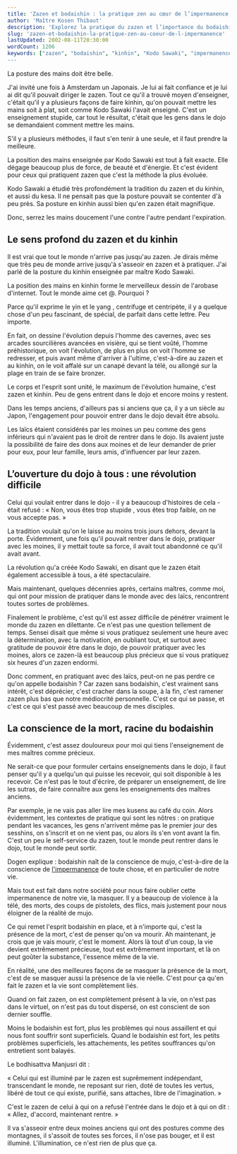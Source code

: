 ```yaml
---
title: 'Zazen et bodaishin : la pratique zen au cœur de l’impermanence'
author: 'Maître Kosen Thibaut'
description: 'Explorez la pratique du zazen et l’importance du bodaishin, le cœur de la conscience de l’impermanence dans la vie et la méditation zen.'
slug: 'zazen-et-bodaishin-la-pratique-zen-au-coeur-de-l-impermanence'
lastUpdated: 2002-08-11T20:30:00
wordCount: 1206
keywords: ["zazen", "bodaishin", "kinhin", "Kodo Sawaki", "impermanence", "mujo", "dojo", "zen et méditation", "bodhisattva", Manjusri", "conscience de la mort"]
---
```


<!-- Correction orthographique par Antidote -->

La posture des mains doit être belle.

J'ai invité une fois à Amsterdam un Japonais. Je lui ai fait confiance et je lui ai dit qu'il pouvait diriger le zazen. Tout ce qu'il a trouvé moyen d'enseigner, c'était qu'il y a plusieurs façons de faire kinhin, qu'on pouvait mettre les mains soit à plat, soit comme Kodo Sawaki l'avait enseigné. C'est un enseignement stupide, car tout le résultat, c'était que les gens dans le dojo se demandaient comment mettre les mains.

S'il y a plusieurs méthodes, il faut s'en tenir à une seule, et il faut prendre la meilleure.

La position des mains enseignée par Kodo Sawaki est tout à fait exacte.
Elle dégage beaucoup plus de force, de beauté et d'énergie. Et c'est évident pour ceux qui pratiquent zazen que c'est la méthode la plus évoluée.

Kodo Sawaki a étudié très profondément la tradition du zazen et du kinhin, et aussi du kesa. Il ne pensait pas que la posture pouvait se contenter d'à peu près. Sa posture en kinhin aussi bien qu'en zazen était magnifique.

Donc, serrez les mains doucement l'une contre l'autre pendant l'expiration.

## Le sens profond du zazen et du kinhin

Il est vrai que tout le monde n'arrive pas jusqu'au zazen. Je dirais même que très peu de monde arrive jusqu'à s'asseoir en zazen et à pratiquer. J'ai parlé de la posture du kinhin enseignée par maître Kodo Sawaki.

La position des mains en kinhin forme le merveilleux dessin de l'arobase d'internet. Tout le monde aime cet @. Pourquoi&nbsp;?

Parce qu'il exprime le yin et le yang , centrifuge et centripète, il y a quelque chose d'un peu fascinant, de spécial, de parfait dans cette lettre. Peu importe.

En fait, on dessine l'évolution depuis l'homme des cavernes, avec ses arcades sourcilières avancées en visière, qui se tient voûté, l'homme préhistorique, on voit l'évolution, de plus en plus on voit l'homme se redresser, et puis avant même d'arriver à l'ultime, c'est-à-dire au zazen et au kinhin, on le voit affalé sur un canapé devant la télé, ou allongé sur la plage en train de se faire bronzer.

Le corps et l'esprit sont unité, le maximum de l'évolution humaine, c'est zazen et kinhin. Peu de gens entrent dans le dojo et encore moins y restent.

Dans les temps anciens, d'ailleurs pas si anciens que ça, il y a un siècle au Japon, l'engagement pour pouvoir entrer dans le dojo devait être absolu.

Les laïcs étaient considérés par les moines un peu comme des gens inférieurs qui n'avaient pas le droit de rentrer dans le dojo. Ils avaient juste la possibilité de faire des dons aux moines et de leur demander de prier pour eux, pour leur famille, leurs amis, d'influencer par leur zazen.

## L’ouverture du dojo à tous&nbsp;: une révolution difficile

Celui qui voulait entrer dans le dojo - il y a beaucoup d'histoires de cela - était refusé&nbsp;: « Non, vous êtes trop stupide , vous êtes trop faible, on ne vous accepte pas. »

La tradition voulait qu'on le laisse au moins trois jours dehors, devant la porte. Évidemment, une fois qu'il pouvait rentrer dans le dojo, pratiquer avec les moines, il y mettait toute sa force, il avait tout abandonné ce qu'il avait avant.

La révolution qu'a créée Kodo Sawaki, en disant que le zazen était également accessible à tous, a été spectaculaire.

Mais maintenant, quelques décennies après, certains maîtres, comme moi, qui ont pour mission de pratiquer dans le monde avec des laïcs, rencontrent toutes sortes de problèmes.

Finalement le problème, c'est qu'il est assez difficile de pénétrer vraiment le monde du zazen en dilettante. Ce n'est pas une question tellement de temps. Sensei disait que même si vous pratiquez seulement une heure avec la détermination, avec la motivation, en oubliant tout, et surtout avec gratitude de pouvoir être dans le dojo, de pouvoir pratiquer avec les moines, alors ce zazen-là est beaucoup plus précieux que si vous pratiquez six heures d'un zazen endormi.

Donc comment, en pratiquant avec des laïcs, peut-on ne pas perdre ce qu'on appelle bodaishin&nbsp;? Car zazen sans bodaishin, c'est vraiment sans intérêt, c'est déprécier, c'est cracher dans la soupe, à la fin, c'est ramener zazen plus bas que notre médiocrité personnelle. C'est ce qui se passe, et c'est ce qui s'est passé avec beaucoup de mes disciples.

## La conscience de la mort, racine du bodaishin

Évidemment, c'est assez douloureux pour moi qui tiens l'enseignement de mes maîtres comme précieux.

Ne serait-ce que pour formuler certains enseignements dans le dojo, il faut penser qu'il y a quelqu'un qui puisse les recevoir, qui soit disponible à les recevoir. Ce n'est pas le tout d'écrire, de préparer un enseignement, de lire les sutras, de faire connaître aux gens les enseignements des maîtres anciens.

Par exemple, je ne vais pas aller lire mes kusens au café du coin. Alors évidemment, les contextes de pratique qui sont les nôtres&nbsp;: on pratique pendant les vacances, les gens n'arrivent même pas le premier jour des sesshins, on s'inscrit et on ne vient pas, ou alors ils s'en vont avant la fin. C'est un peu le self-service du zazen, tout le monde peut rentrer dans le dojo, tout le monde peut sortir.

Dogen explique&nbsp;: bodaishin naît de la conscience de mujo, c'est-à-dire de la conscience de [l'impermanence](../reconnaitre-corps-spirituel-obaku-eveil) de toute chose, et en particulier de notre vie.

Mais tout est fait dans notre société pour nous faire oublier cette impermanence de notre vie, la masquer. Il y a beaucoup de violence à la télé, des morts, des coups de pistolets, des flics, mais justement pour nous éloigner de la réalité de mujo.

Ce qui remet l'esprit bodaishin en place, et à n'importe qui, c'est la présence de la mort, c'est de penser qu'on va mourir. Ah maintenant, je crois que je vais mourir, c'est le moment. Alors là tout d'un coup, la vie devient extrêmement précieuse, tout est extrêmement important, et là on peut goûter la substance, l'essence même de la vie.

En réalité, une des meilleures façons de se masquer la présence de la mort, c'est de se masquer aussi la présence de la vie réelle. C'est pour ça qu'en fait le zazen et la vie sont complètement liés.

Quand on fait zazen, on est complètement présent à la vie, on n'est pas dans le virtuel, on n'est pas du tout dispersé, on est conscient de son dernier souffle.

Moins le bodaishin est fort, plus les problèmes qui nous assaillent et qui nous font souffrir sont superficiels. Quand le bodaishin est fort, les petits problèmes superficiels, les attachements, les petites souffrances qu'on entretient sont balayés.

Le bodhisattva Manjusri dit&nbsp;:

« Celui qui est illuminé par le zazen est suprêmement indépendant, transcendant le monde, ne reposant sur rien, doté de toutes les vertus, libéré de tout ce qui existe, purifié, sans attaches, libre de l'imagination. »

C'est le zazen de celui à qui on a refusé l'entrée dans le dojo et à qui on dit&nbsp;: « Allez, d'accord, maintenant rentre. »

Il va s'asseoir entre deux moines anciens qui ont des postures comme des montagnes, il s'assoit de toutes ses forces, il n'ose pas bouger, et il est illuminé. L'illumination, ce n'est rien de plus que ça.
